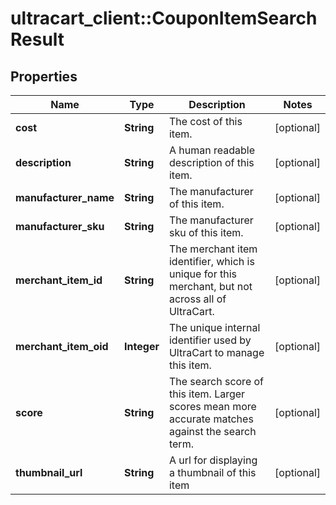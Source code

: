 # ultracart_client::CouponItemSearchResult

## Properties
Name | Type | Description | Notes
------------ | ------------- | ------------- | -------------
**cost** | **String** | The cost of this item. | [optional] 
**description** | **String** | A human readable description of this item. | [optional] 
**manufacturer_name** | **String** | The manufacturer of this item. | [optional] 
**manufacturer_sku** | **String** | The manufacturer sku of this item. | [optional] 
**merchant_item_id** | **String** | The merchant item identifier, which is unique for this merchant, but not across all of UltraCart. | [optional] 
**merchant_item_oid** | **Integer** | The unique internal identifier used by UltraCart to manage this item. | [optional] 
**score** | **String** | The search score of this item.  Larger scores mean more accurate matches against the search term. | [optional] 
**thumbnail_url** | **String** | A url for displaying a thumbnail of this item | [optional] 


